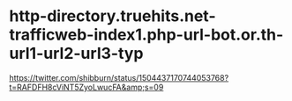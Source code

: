 # http-directory.truehits.net-trafficweb-index1.php-url-bot.or.th-url1-url2-url3-typ
https://twitter.com/shibburn/status/1504437170744053768?t=RAFDFH8cViNT5ZyoLwucFA&amp;s=09
